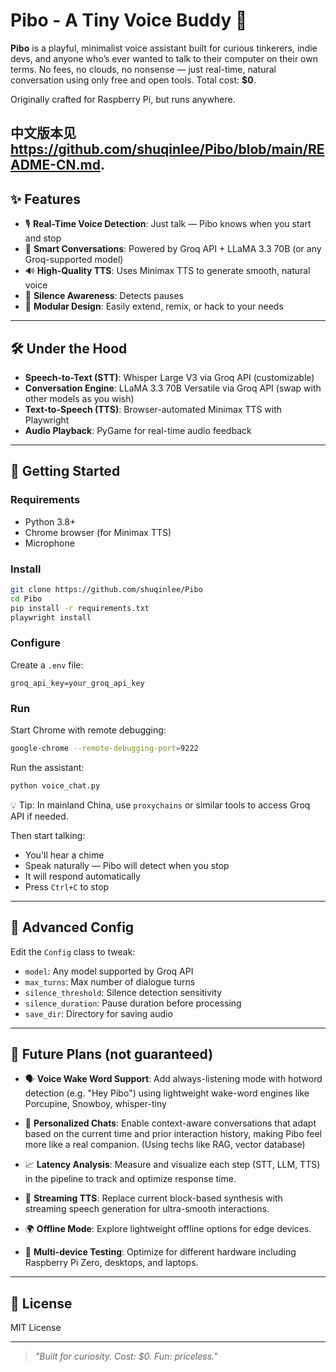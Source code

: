 # Pibo - A Tiny Voice Buddy 🤖

**Pibo** is a playful, minimalist voice assistant built for curious tinkerers, indie devs, and anyone who’s ever wanted to talk to their computer on their own terms. No fees, no clouds, no nonsense — just real-time, natural conversation using only free and open tools. Total cost: **\$0**.

Originally crafted for Raspberry Pi, but runs anywhere.

中文版本见 https://github.com/shuqinlee/Pibo/blob/main/README-CN.md.
---

## ✨ Features

- 🎙️ **Real-Time Voice Detection**: Just talk — Pibo knows when you start and stop
- 🧠 **Smart Conversations**: Powered by Groq API + LLaMA 3.3 70B (or any Groq-supported model)
- 🔊 **High-Quality TTS**: Uses Minimax TTS to generate smooth, natural voice
- 🤫 **Silence Awareness**: Detects pauses
- 🧩 **Modular Design**: Easily extend, remix, or hack to your needs

---

## 🛠️ Under the Hood

- **Speech-to-Text (STT)**: Whisper Large V3 via Groq API (customizable)
- **Conversation Engine**: LLaMA 3.3 70B Versatile via Groq API (swap with other models as you wish)
- **Text-to-Speech (TTS)**: Browser-automated Minimax TTS with Playwright
- **Audio Playback**: PyGame for real-time audio feedback

---

## 🚀 Getting Started

### Requirements

- Python 3.8+
- Chrome browser (for Minimax TTS)
- Microphone

### Install

```bash
git clone https://github.com/shuqinlee/Pibo
cd Pibo
pip install -r requirements.txt
playwright install
```

### Configure

Create a `.env` file:

```
groq_api_key=your_groq_api_key
```

### Run

Start Chrome with remote debugging:

```bash
google-chrome --remote-debugging-port=9222
```

Run the assistant:

```bash
python voice_chat.py
```

💡 Tip: In mainland China, use `proxychains` or similar tools to access Groq API if needed.

Then start talking:

- You'll hear a chime
- Speak naturally — Pibo will detect when you stop
- It will respond automatically
- Press `Ctrl+C` to stop

---

## 🔧 Advanced Config

Edit the `Config` class to tweak:

- `model`: Any model supported by Groq API
- `max_turns`: Max number of dialogue turns
- `silence_threshold`: Silence detection sensitivity
- `silence_duration`: Pause duration before processing
- `save_dir`: Directory for saving audio

---

## 🔭 Future Plans (not guaranteed)
- 🗣️ **Voice Wake Word Support**: Add always-listening mode with hotword detection (e.g. "Hey Pibo") using lightweight wake-word engines like Porcupine, Snowboy, whisper-tiny

- 💬 **Personalized Chats**: Enable context-aware conversations that adapt based on the current time and prior interaction history, making Pibo feel more like a real companion. (Using techs like RAG, vector database)

- 📈 **Latency Analysis**: Measure and visualize each step (STT, LLM, TTS) in the pipeline to track and optimize response time.

- 🌊 **Streaming TTS**: Replace current block-based synthesis with streaming speech generation for ultra-smooth interactions.

- 🌍 **Offline Mode**: Explore lightweight offline options for edge devices.

- 🧪 **Multi-device Testing**: Optimize for different hardware including Raspberry Pi Zero, desktops, and laptops.

---

## 📄 License

MIT License

---

> *"Built for curiosity. Cost: \$0. Fun: priceless."*

